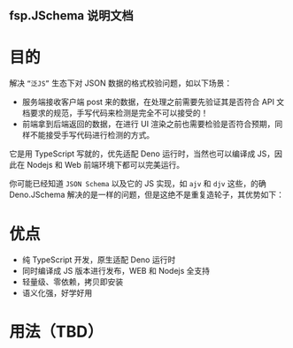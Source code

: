 fsp.JSchema 说明文档
---

# 目的

解决 `“泛JS”` 生态下对 JSON 数据的格式校验问题，如以下场景：

- 服务端接收客户端 post 来的数据，在处理之前需要先验证其是否符合 API 文档要求的规范，手写代码来检测是完全不可以接受的！
- 前端拿到后端返回的数据，在进行 UI 渲染之前也需要检验是否符合预期，同样不能接受手写代码进行检测的方式。

它是用 TypeScript 写就的，优先适配 Deno 运行时，当然也可以编译成 JS，因此在 Nodejs 和 Web 前端环境下都可以完美运行。

你可能已经知道 `JSON Schema` 以及它的 JS 实现，如 `ajv` 和 `djv` 这些，的确 Deno.JSchema 解决的是一样的问题，但是这绝不是重复造轮子，其优势如下：

# 优点

- 纯 TypeScript 开发，原生适配 Deno 运行时
- 同时编译成 JS 版本进行发布，WEB 和 Nodejs 全支持
- 轻量级、零依赖，拷贝即安装
- 语义化强，好学好用

# 用法（TBD）
